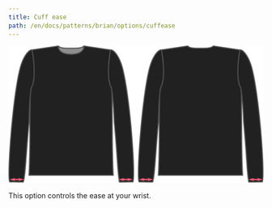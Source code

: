 ```yaml
---
title: Cuff ease
path: /en/docs/patterns/brian/options/cuffease
---
```


![The cuff ease factor on Brian](./cuffease.svg)

This option controls the ease at your wrist.